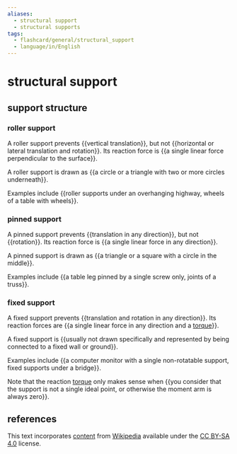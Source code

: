 ```yaml
---
aliases:
  - structural support
  - structural supports
tags:
  - flashcard/general/structural_support
  - language/in/English
---
```


# structural support

## support structure

### roller support

A roller support prevents {{vertical translation}}, but not {{horizontal or lateral translation and rotation}}. Its reaction force is {{a single linear force perpendicular to the surface}}.

A roller support is drawn as {{a circle or a triangle with two or more circles underneath}}.

Examples include {{roller supports under an overhanging highway, wheels of a table with wheels}}.

### pinned support

A pinned support prevents {{translation in any direction}}, but not {{rotation}}. Its reaction force is {{a single linear force in any direction}}.

A pinned support is drawn as {{a triangle or a square with a circle in the middle}}.

Examples include {{a table leg pinned by a single screw only, joints of a truss}}.

### fixed support

A fixed support prevents {{translation and rotation in any direction}}. Its reaction forces are {{a single linear force in any direction and a [torque](torque.md)}}.

A fixed support is {{usually not drawn specifically and represented by being connected to a fixed wall or ground}}.

Examples include {{a computer monitor with a single non-rotatable support, fixed supports under a bridge}}.

Note that the reaction [torque](torque.md) only makes sense when {{you consider that the support is not a single ideal point, or otherwise the moment arm is always zero}}.

## references

This text incorporates [content](https://en.wikipedia.org/wiki/structural_support) from [Wikipedia](Wikipedia.md) available under the [CC BY-SA 4.0](https://creativecommons.org/licenses/by-sa/4.0/) license.
